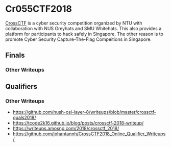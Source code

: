 # Cr055CTF2018

[CrossCTF](https://crossctf.github.io/) is a cyber security competition organized by NTU with collaboration with NUS Greyhats and SMU Whitehats. This also provides a platform for participants to hack safely in Singapore. The other reason is to promote Cyber Security Capture-The-Flag Compeitions in Singapore.

## Finals

### Other Writeups

## Qualifiers

### Other Writeups

* https://github.com/nush-osi-layer-8/writeups/blob/master/crossctf-quals2018/
* https://tcode2k16.github.io/blog/posts/crossctf-2018-writeup/
* https://writeups.amosng.com/2018/crossctf_2018/
* https://github.com/johantannh/CrossCTF2018_Online_Qualifier_Writeups/

